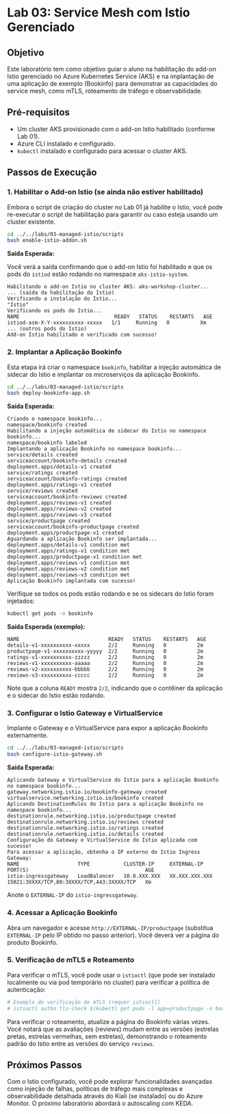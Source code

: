 # Lab 03: Service Mesh com Istio Gerenciado

## Objetivo

Este laboratório tem como objetivo guiar o aluno na habilitação do add-on Istio gerenciado no Azure Kubernetes Service (AKS) e na implantação de uma aplicação de exemplo (Bookinfo) para demonstrar as capacidades do service mesh, como mTLS, roteamento de tráfego e observabilidade.

## Pré-requisitos

*   Um cluster AKS provisionado com o add-on Istio habilitado (conforme Lab 01).
*   Azure CLI instalado e configurado.
*   `kubectl` instalado e configurado para acessar o cluster AKS.

## Passos de Execução

### 1. Habilitar o Add-on Istio (se ainda não estiver habilitado)

Embora o script de criação do cluster no Lab 01 já habilite o Istio, você pode re-executar o script de habilitação para garantir ou caso esteja usando um cluster existente.

```bash
cd ../../labs/03-managed-istio/scripts
bash enable-istio-addon.sh
```

**Saída Esperada:**

Você verá a saída confirmando que o add-on Istio foi habilitado e que os pods do `istiod` estão rodando no namespace `aks-istio-system`.

```
Habilitando o add-on Istio no cluster AKS: aks-workshop-cluster...
... (saída da habilitação do Istio)
Verificando a instalação do Istio...
"Istio"
Verificando os pods do Istio...
NAME                               READY   STATUS    RESTARTS   AGE
istiod-asm-X-Y-xxxxxxxxxx-xxxxx   1/1     Running   0          Xm
... (outros pods do Istio)
Add-on Istio habilitado e verificado com sucesso!
```

### 2. Implantar a Aplicação Bookinfo

Esta etapa irá criar o namespace `bookinfo`, habilitar a injeção automática de sidecar do Istio e implantar os microserviços da aplicação Bookinfo.

```bash
cd ../../labs/03-managed-istio/scripts
bash deploy-bookinfo-app.sh
```

**Saída Esperada:**

```
Criando o namespace bookinfo...
namespace/bookinfo created
Habilitando a injeção automática de sidecar do Istio no namespace bookinfo...
namespace/bookinfo labeled
Implantando a aplicação Bookinfo no namespace bookinfo...
service/details created
serviceaccount/bookinfo-details created
deployment.apps/details-v1 created
service/ratings created
serviceaccount/bookinfo-ratings created
deployment.apps/ratings-v1 created
service/reviews created
serviceaccount/bookinfo-reviews created
deployment.apps/reviews-v1 created
deployment.apps/reviews-v2 created
deployment.apps/reviews-v3 created
service/productpage created
serviceaccount/bookinfo-productpage created
deployment.apps/productpage-v1 created
Aguardando a aplicação Bookinfo ser implantada...
deployment.apps/details-v1 condition met
deployment.apps/ratings-v1 condition met
deployment.apps/productpage-v1 condition met
deployment.apps/reviews-v1 condition met
deployment.apps/reviews-v2 condition met
deployment.apps/reviews-v3 condition met
Aplicação Bookinfo implantada com sucesso!
```

Verifique se todos os pods estão rodando e se os sidecars do Istio foram injetados:

```bash
kubectl get pods -n bookinfo
```

**Saída Esperada (exemplo):**

```
NAME                             READY   STATUS    RESTARTS   AGE
details-v1-xxxxxxxxxx-xxxxx      2/2     Running   0          2m
productpage-v1-xxxxxxxxxx-yyyyy  2/2     Running   0          2m
ratings-v1-xxxxxxxxxx-zzzzz      2/2     Running   0          2m
reviews-v1-xxxxxxxxxx-aaaaa      2/2     Running   0          2m
reviews-v2-xxxxxxxxxx-bbbbb      2/2     Running   0          2m
reviews-v3-xxxxxxxxxx-ccccc      2/2     Running   0          2m
```

Note que a coluna `READY` mostra `2/2`, indicando que o contêiner da aplicação e o sidecar do Istio estão rodando.

### 3. Configurar o Istio Gateway e VirtualService

Implante o Gateway e o VirtualService para expor a aplicação Bookinfo externamente.

```bash
cd ../../labs/03-managed-istio/scripts
bash configure-istio-gateway.sh
```

**Saída Esperada:**

```
Aplicando Gateway e VirtualService do Istio para a aplicação Bookinfo no namespace bookinfo...
gateway.networking.istio.io/bookinfo-gateway created
virtualservice.networking.istio.io/bookinfo created
Aplicando DestinationRules do Istio para a aplicação Bookinfo no namespace bookinfo...
destinationrule.networking.istio.io/productpage created
destinationrule.networking.istio.io/reviews created
destinationrule.networking.istio.io/ratings created
destinationrule.networking.istio.io/details created
Configuração do Gateway e VirtualService do Istio aplicada com sucesso!
Para acessar a aplicação, obtenha o IP externo do Istio Ingress Gateway:
NAME                   TYPE           CLUSTER-IP     EXTERNAL-IP    PORT(S)                                      AGE
istio-ingressgateway   LoadBalancer   10.0.XXX.XXX   XX.XXX.XXX.XXX   15021:3XXXX/TCP,80:3XXXX/TCP,443:3XXXX/TCP   Xm
```

Anote o `EXTERNAL-IP` do `istio-ingressgateway`.

### 4. Acessar a Aplicação Bookinfo

Abra um navegador e acesse `http://EXTERNAL-IP/productpage` (substitua `EXTERNAL-IP` pelo IP obtido no passo anterior). Você deverá ver a página do produto Bookinfo.

### 5. Verificação de mTLS e Roteamento

Para verificar o mTLS, você pode usar o `istioctl` (que pode ser instalado localmente ou via pod temporário no cluster) para verificar a política de autenticação:

```bash
# Exemplo de verificação de mTLS (requer istioctl)
# istioctl authn tls-check $(kubectl get pods -l app=productpage -n bookinfo -o jsonpath='{.items[0].metadata.name}')
```

Para verificar o roteamento, atualize a página do Bookinfo várias vezes. Você notará que as avaliações (reviews) mudam entre as versões (estrelas pretas, estrelas vermelhas, sem estrelas), demonstrando o roteamento padrão do Istio entre as versões do serviço `reviews`.

## Próximos Passos

Com o Istio configurado, você pode explorar funcionalidades avançadas como injeção de falhas, políticas de tráfego mais complexas e observabilidade detalhada através do Kiali (se instalado) ou do Azure Monitor. O próximo laboratório abordará o autoscaling com KEDA.
